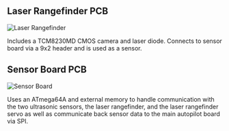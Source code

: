 ## Laser Rangefinder PCB

![Laser Rangefinder](https://raw.github.com/codeThatThinks/INS-for-Multirotors/master/pcbs/Laser%20Rangefinder.png)

Includes a TCM8230MD CMOS camera and laser diode. Connects to sensor board via a 9x2 header and is used as a sensor.

## Sensor Board PCB

![Sensor Board](https://raw.github.com/codeThatThinks/INS-for-Multirotors/master/pcbs/Sensor%20Board.png)

Uses an ATmega64A and external memory to handle communication with the two ultrasonic sensors, the laser rangefinder, and the laser rangefinder servo as well as communicate back sensor data to the main autopilot board via SPI.
